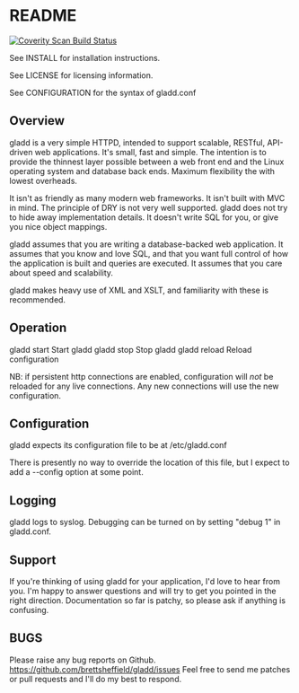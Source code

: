 # README

<a href="https://scan.coverity.com/projects/2676">
  <img alt="Coverity Scan Build Status"
         src="https://scan.coverity.com/projects/2676/badge.svg"/>
</a>

See INSTALL for installation instructions.

See LICENSE for licensing information.

See CONFIGURATION for the syntax of gladd.conf

## Overview

gladd is a very simple HTTPD, intended to support scalable, RESTful,
API-driven web applications.  It's small, fast and simple.  The intention is
to provide the thinnest layer possible between a web front end and the Linux
operating system and database back ends.  Maximum flexibility the with lowest
overheads.

It isn't as friendly as many modern web frameworks.  It isn't built with MVC
in mind.  The principle of DRY is not very well supported.  gladd does not try
to hide away implementation details.  It doesn't write SQL for you, or give
you nice object mappings.

gladd assumes that you are writing a database-backed web application.  It
assumes that you know and love SQL, and that you want full control of how the
application is built and queries are executed.  It assumes that you care about
speed and scalability.

gladd makes heavy use of XML and XSLT, and familiarity with these is
recommended.

## Operation

gladd start	Start gladd
gladd stop	Stop gladd
gladd reload	Reload configuration

NB: if persistent http connections are enabled, configuration will *not* be
reloaded for any live connections.  Any new connections will use the new
configuration.

## Configuration

gladd expects its configuration file to be at /etc/gladd.conf

There is presently no way to override the location of this file, but I expect
to add a --config option at some point.

## Logging

gladd logs to syslog.  Debugging can be turned on by setting "debug 1"
in gladd.conf.

## Support

If you're thinking of using gladd for your application, I'd love to hear from
you.  I'm happy to answer questions and will try to get you pointed in the
right direction.  Documentation so far is patchy, so please ask if anything is
confusing.

## BUGS

Please raise any bug reports on Github.
 https://github.com/brettsheffield/gladd/issues
Feel free to send me patches or pull requests and I'll do my best to respond. 
